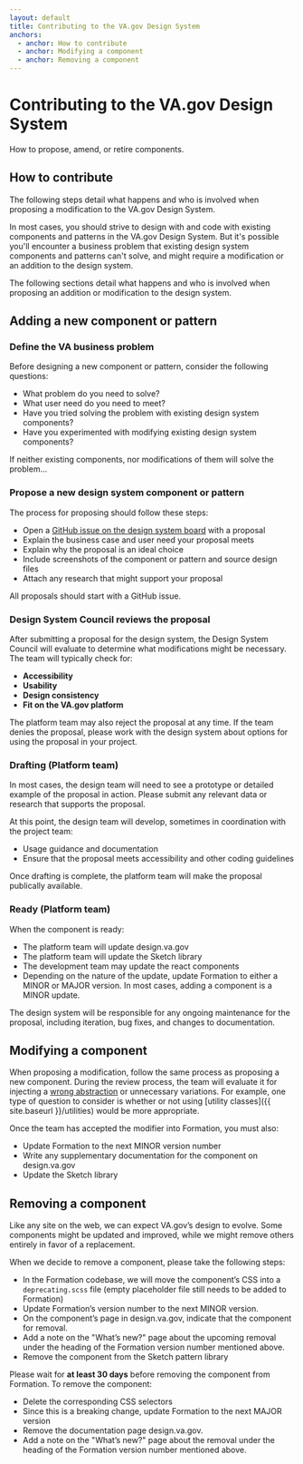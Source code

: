 ```yaml
---
layout: default
title: Contributing to the VA.gov Design System
anchors:
  - anchor: How to contribute
  - anchor: Modifying a component
  - anchor: Removing a component
---
```


# Contributing to the VA.gov Design System

<div class="va-introtext">
How to propose, amend, or retire components.
</div>

## How to contribute

The following steps detail what happens and who is involved when proposing a modification to the VA.gov Design System.

In most cases, you should strive to design with and code with existing components and patterns in the VA.gov Design System. But it's possible you'll encounter a business problem that existing design system components and patterns can't solve, and might require a modification or an addition to the design system.

The following sections detail what happens and who is involved when proposing an addition or modification to the design system.

## Adding a new component or pattern

### Define the VA business problem

Before designing a new component or pattern, consider the following questions:
- What problem do you need to solve? 
- What user need do you need to meet?
- Have you tried solving the problem with existing design system components?
- Have you experimented with modifying existing design system components?

If neither existing components, nor modifications of them will solve the problem...


### Propose a new design system component or pattern

The process for proposing should follow these steps:
- Open a [GitHub issue on the design system board](https://github.com/department-of-veterans-affairs/vets-design-system-documentation/issues/new?template=feature_request.md) with a proposal
- Explain the business case and user need your proposal meets
- Explain why the proposal is an ideal choice
- Include screenshots of the component or pattern and source design files
- Attach any research that might support your proposal

All proposals should start with a GitHub issue.

### Design System Council reviews the proposal

After submitting a proposal for the design system, the Design System Council will evaluate to determine what modifications might be necessary. The team will typically check for:

- **Accessibility**
- **Usability**
- **Design consistency**
- **Fit on the VA.gov platform**

The platform team may also reject the proposal at any time. If the team denies the proposal, please work with the design system about options for using the proposal in your project.

### Drafting (Platform team)

In most cases, the design team will need to see a prototype or detailed example of the proposal in action. Please submit any relevant data or research that supports the proposal.

At this point, the design team will develop, sometimes in coordination with the project team:
- Usage guidance and documentation
- Ensure that the proposal meets accessibility and other coding guidelines

Once drafting is complete, the platform team will make the proposal publically available.

### Ready (Platform team)

When the component is ready:
- The platform team will update design.va.gov
- The platform team will update the Sketch library
- The development team may update the react components
- Depending on the nature of the update, update Formation to either a MINOR or MAJOR version. In most cases, adding a component is a MINOR update.

The design system will be responsible for any ongoing maintenance for the proposal, including iteration, bug fixes, and changes to documentation.

## Modifying a component

When proposing a modification, follow the same process as proposing a new component. During the review process, the team will evaluate it for injecting a [wrong abstraction](https://www.sandimetz.com/blog/2016/1/20/the-wrong-abstraction?duplication) or unnecessary variations. For example, one type of question to consider is whether or not using [utility classes]({{ site.baseurl }}/utilities) would be more appropriate.

Once the team has accepted the modifier into Formation, you must also:
- Update Formation to the next MINOR version number
- Write any supplementary  documentation for the component on design.va.gov
- Update the Sketch library

## Removing a component

Like any site on the web, we can expect VA.gov’s design to evolve. Some components might be updated and improved, while we might remove others entirely in favor of a replacement.

When we decide to remove a component, please take the following steps:
- In the Formation codebase, we will move the component’s CSS into a `deprecating.scss` file (empty placeholder file still needs to be added to Formation)
- Update Formation’s version number to the next MINOR version.
- On the component’s page in design.va.gov, indicate that the component for removal.
- Add a note on the "What’s new?" page about the upcoming removal under the heading of the Formation version number mentioned above.
- Remove the component from the Sketch pattern library

 Please wait for **at least 30 days** before removing the component from Formation. To remove the component:
- Delete the corresponding CSS selectors
- Since this is a breaking change, update Formation to the next MAJOR version
- Remove the documentation page design.va.gov.
- Add a note on the "What’s new?" page about the removal under the heading of the Formation version number mentioned above.
